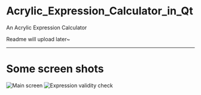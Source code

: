 # Acrylic_Expression_Calculator_in_Qt
An Acrylic Expression Calculator

Readme will upload later~

------------------
# Some screen shots
![Main screen](https://user-images.githubusercontent.com/30849181/136970890-b4506f2b-02bb-4c31-9e5c-3422b350fac6.jpg)
![Expression validity check](https://user-images.githubusercontent.com/30849181/136970948-ca1b628f-6b06-445a-916a-fa01420e0989.jpg)
